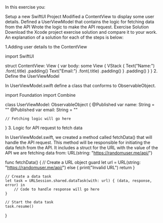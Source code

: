 In this exercise you:

Setup a new SwiftUI Project
Modified a ContentView to display some user details.
Defined a UserViewModel that contains the logic for fetching data from the API
Wrote the logic to make the API request.
Exercise Solution
Download the Xcode project exercise solution and compare it to your work. An explanation of a solution for each of the steps is below:

1.Adding user details to the ContentView

import SwiftUI

struct ContentView: View {
    var body: some View {
        VStack {
            Text("Name:")
                .font(.title)
                .padding()
            Text("Email:")
                .font(.title)
                .padding()
        }
        .padding()
    }
}
2. Define the UserViewModel

In UserViewModel.swift define a class that conforms to ObservableObject.

import Foundation
import Combine

class UserViewModel: ObservableObject {
   @Published var name: String = ""
   @Published var email: String = ""

    // Fetching logic will go here
}
3. Logic for API request to fetch data

In UserViewModel.swift, we created a method called fetchData() that will handle the API request. This method will be responsible for initiating the data fetch from the API. It includes a struct for the URL with the value of the API we are fetching data from: URL(string: "https://randomuser.me/api/")

func fetchData() {
    // Create a URL object
    guard let url = URL(string: "https://randomuser.me/api/") else {
        print("Invalid URL")
        return
    }

    // Create a data task
    let task = URLSession.shared.dataTask(with: url) { (data, response, error) in
        // Code to handle response will go here
    }

    // Start the data task
    task.resume()
}
